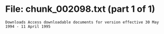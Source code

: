 ﻿# File: chunk_002098.txt (part 1 of 1)
```
Downloads Access downloadable documents for version effective 30 May 1994 - 11 April 1995
```

